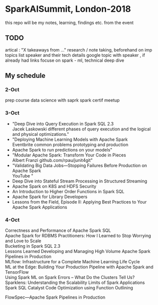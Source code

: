 # SparkAISummit, London-2018
this repo will be my notes, learning, findings etc. from the event

## TODO
artical : "X takeaways from …"
research / note taking, beforehand on imp topics
list speaker and their tech details
google topic with speaker , if already had links
focuse on spark - ml, technical deep dive


## My schedule

### 2-Oct
prep course
data science with saprk
spark certif
meetup


### 3-Oct
- "Deep Dive into Query Execution in Spark SQL 2.3  
  Jacek Laskowski
different phases of query execution and the logical and physical optimizations."
- "Deploying Machine Learning Models with Apache Spark  
Eventbrite
common problems
 prototyping and production
- Apache Spark to run predictions on your models"  
- "Modular Apache Spark: Transform Your Code in Pieces  
Albert Franzi
github.com/rpau/junit4git"
- "Validating Big Data Jobs—Stopping Failures Before Production on Apache Spark  
  YouTube "
- Deep Dive into Stateful Stream Processing in Structured Streaming  
- Apache Spark on K8S and HDFS Security  
- An Introduction to Higher Order Functions in Spark SQL  
- Apache Spark for Library Developers  
- Lessons from the Field, Episode II: Applying Best Practices to Your Apache Spark Applications  

### 4-Oct
Correctness and Performance of Apache Spark SQL  
Apache Spark for RDBMS Practitioners: How I Learned to Stop Worrying and Love to Scale  
Bucketing in Spark SQL 2.3  
Lessons Learned Developing and Managing High Volume Apache Spark Pipelines in Production  
MLflow: Infrastructure for a Complete Machine Learning Life Cycle  
ML at the Edge: Building Your Production Pipeline with Apache Spark and TensorFlow  
Using Spark ML on Spark Errors – What Do the Clusters Tell Us?  
Sparklens: Understanding the Scalability Limits of Spark Applications  
Spark SQL Catalyst Code Optimization using Function Outlining  

FlowSpec—Apache Spark Pipelines in Production  
